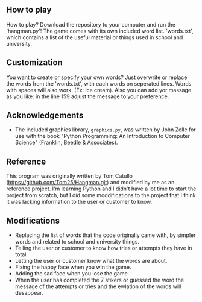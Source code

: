 ## How to play
How to play? Download the repository to your computer and run the 'hangman.py'! The game comes with its own included word list. 'words.txt', which contains a list of the useful material or things used in school and university.

## Customization
You want to create or specify your own words? Just overwrite or replace the words from the 'words.txt', with each words on seperated lines. Words with spaces will also work. (Ex: ice cream). Also you can add yor massage as you like: in the line 159 adjust the message to your preference.

## Acknowledgements
- The included graphics library, `graphics.py`, was written by John Zelle for use with the book "Python Programming: An Introduction to Computer Science" (Franklin, Beedle & Associates). 

## Reference
This program was originally written by Tom Catullo (https://github.com/Tom25/Hangman.git) and modified by me as an reference project. I'm learning Python and I didn't have a lot time to start the project from scratch, but I did some moddifications to the project that I think it was lacking information to the user or customer to know.

## Modifications
- Replacing the list of words that the code originally came with, by simpler words and related to school and university things.
- Telling the user or customer to know how tries or attempts they have in total.
- Letting the user or customer know what the words are about.
- Fixing the happy face when you win the game.
- Adding the sad face when you lose the game.
- When the user has completed the 7 stikers or guessed the word the message of the attempts or tries and the ewlation of the words will desappear.
